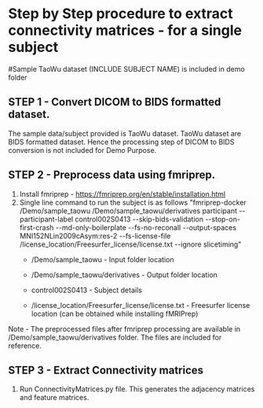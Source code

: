 # Step by Step procedure to extract connectivity matrices - for a single subject
#Sample TaoWu dataset (INCLUDE SUBJECT NAME) is included in demo folder

## STEP 1 - Convert DICOM to BIDS formatted dataset. 
The sample data/subject provided is TaoWu dataset. TaoWu dataset are BIDS formatted dataset. Hence the processing step of DICOM to BIDS conversion is not included for Demo Purpose. 

## STEP 2 - Preprocess data using fmriprep.
1. Install fmriprep - https://fmriprep.org/en/stable/installation.html
2. Single line command to run the subject is as follows "fmriprep-docker /Demo/sample_taowu /Demo/sample_taowu/derivatives participant --participant-label control002S0413 --skip-bids-validation --stop-on-first-crash --md-only-boilerplate --fs-no-reconall --output-spaces MNI152NLin2009cAsym:res-2 --fs-license-file /license_location/Freesurfer_license/license.txt --ignore slicetiming"
    * /Demo/sample_taowu - Input folder location
  
    * /Demo/sample_taowu/derivatives - Output folder location
  
    * control002S0413 - Subject details
  
    * /license_location/Freesurfer_license/license.txt - Freesurfer license location (can be obtained while installing fMRIPrep)

Note - The preprocessed files after fmriprep processing are available in /Demo/sample_taowu/derivatives folder. The files are included for reference.

## STEP 3 - Extract Connectivity matrices
1. Run ConnectivityMatrices.py file. This generates the adjacency matrices and feature matrices.






